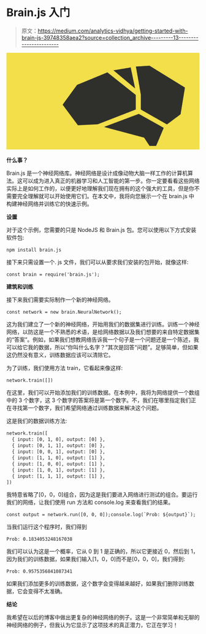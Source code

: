 # Brain.js 入门

> 原文：<https://medium.com/analytics-vidhya/getting-started-with-brain-js-39748358aea2?source=collection_archive---------13----------------------->

![](img/d9f59d626ae5dd3f4c2278b7177f5c07.png)

**什么事？**

Brain.js 是一个神经网络库。神经网络是设计成像动物大脑一样工作的计算机算法。这可以成为进入真正的机器学习和人工智能的第一步。你一定要看看这些网络实际上是如何工作的，以便更好地理解我们现在拥有的这个强大的工具，但是你不需要完全理解就可以开始使用它们。在本文中，我将向您展示一个在 brain.js 中构建神经网络并训练它的快速示例。

**设置**

对于这个示例，您需要的只是 NodeJS 和 Brain.js 包。您可以使用以下方式安装软件包:

```
npm install brain.js
```

接下来只需设置一个. js 文件，我们可以从要求我们安装的包开始，就像这样:

```
const brain = require('brain.js');
```

**建筑和训练**

接下来我们需要实际制作一个新的神经网络。

```
const network = new brain.NeuralNetwork();
```

这为我们建立了一个新的神经网络，开始用我们的数据集进行训练。训练一个神经网络，以防这是一个不熟悉的术语，是给网络数据以及我们想要的来自特定数据集的“答案”。例如，如果我们想教网络告诉我一个句子是一个问题还是一个陈述，我可以给它我的数据，所以“你叫什么名字？”其次是回答“问题”。足够简单，但如果这仍然没有意义，训练数据应该可以清除它。

为了训练，我们使用方法 train，它看起来像这样:

```
network.train([])
```

在这里，我们可以开始添加我们的训练数据。在本例中，我将为网络提供一个数组中的 3 个数字，这 3 个数字的答案将是第一个数字。不，我们在哪里指定我们正在寻找第一个数字，我们希望网络通过训练数据来解决这个问题。

这是我们的数据训练方法:

```
network.train([
  { input: [0, 1, 0], output: [0] },
  { input: [0, 1, 1], output: [0] },
  { input: [0, 0, 1], output: [0] },
  { input: [1, 1, 0], output: [1] },
  { input: [1, 0, 0], output: [1] },
  { input: [1, 0, 1], output: [1] },
  { input: [1, 1, 1], output: [1] },
])
```

我特意省略了[0，0，0]组合，因为这是我们要进入网络进行测试的组合。要运行我们的网络，让我们使用 run 方法和 console.log 来查看我们的结果。

```
const output = network.run([0, 0, 0]);console.log(`Prob: ${output}`);
```

当我们运行这个程序时，我们得到

```
Prob: 0.1834053248167038
```

我们可以认为这是一个概率，它从 0 到 1 是正确的，所以它更接近 0，然后到 1，因为我们的训练数据，如果我们输入[1，0，0]而不是[0，0，0]，我们得到:

```
Prob: 0.9575356841087341
```

如果我们添加更多的训练数据，这个数字会变得越来越好，如果我们删除训练数据，它会变得不太准确。

**结论**

我希望在以后的博客中做出更复杂的神经网络的例子。这是一个非常简单和无聊的神经网络的例子，但我认为它显示了这项技术的真正潜力，它正在学习！